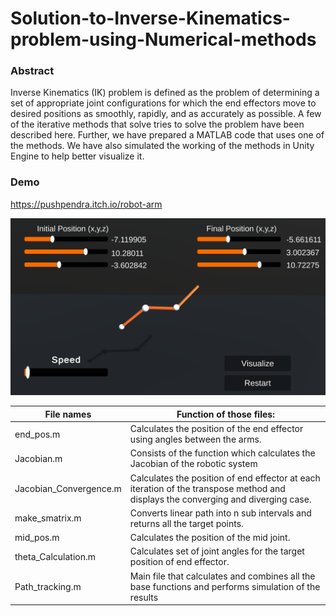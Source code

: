 # Solution-to-Inverse-Kinematics-problem-using-Numerical-methods

### Abstract
Inverse Kinematics (IK) problem is defined as the problem of determining a set of appropriate joint configurations for
which the end effectors move to desired positions as smoothly, rapidly, and as accurately as possible. A few of the iterative
methods that solve tries to solve the problem have been described here. Further, we have prepared a MATLAB code that
uses one of the methods. We have also simulated the working of the methods in Unity Engine to help better visualize it.

### Demo
https://pushpendra.itch.io/robot-arm

![demoimage](https://github.com/pps-19012/Solution-to-Inverse-Kinematics-problem-using-Numerical-methods/blob/main/robotarm.png)

| File names | Function of those files: |  
| --- | --- |
| end_pos.m	| Calculates the position of the end effector using angles between the arms. |
Jacobian.m	             |   Consists of the function which calculates the Jacobian of the robotic system|  
Jacobian_Convergence.m	|    Calculates the position of end effector at each iteration of the transpose method and displays the converging and diverging case.|  
make_smatrix.m	   |       Converts linear path into n sub intervals and returns all the target points.  |
mid_pos.m         |       Calculates the position of the mid joint.  |
theta_Calculation.m |	    Calculates set of joint angles for the target position of end effector. |  
Path_tracking.m | 	          Main file that calculates and combines all the base functions and performs simulation of the results |




